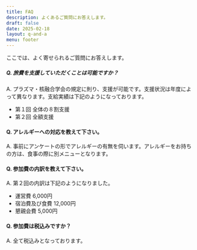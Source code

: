 ```yaml
---
title: FAQ
description: よくあるご質問にお答えします。
draft: false
date: 2025-02-18
layout: q-and-a
menu: footer
---
```


ここでは、よく寄せられるご質問にお答えします。

##### Q. 旅費を支援していただくことは可能ですか？

A. プラズマ・核融合学会の規定に則り、支援が可能です。支援状況は年度によって異なります。支給実績は下記のようになっております。

- 第１回 全体の８割支援
- 第２回 全額支援

#### Q. アレルギーへの対応を教えて下さい。

A. 事前にアンケートの形でアレルギーの有無を伺います。アレルギーをお持ちの方は、食事の際に別メニューとなります。

#### Q. 参加費の内訳を教えて下さい。

A. 第２回の内訳は下記のようになりました。

- 運営費 6,000円
- 宿泊費及び食費 12,000円
- 懇親会費 5,000円

#### Q. 参加費は税込みですか？

A. 全て税込みとなっております。
